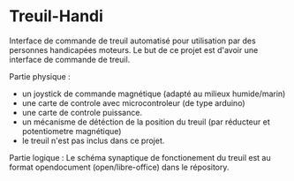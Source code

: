 Treuil-Handi
========

Interface de commande de treuil automatisé pour utilisation par des personnes handicapées moteurs.
Le but de ce projet est d'avoir une interface de commande de treuil.

Partie physique :
- un joystick de commande magnétique (adapté au milieux humide/marin)
- une carte de controle avec microcontroleur (de type arduino)
- une carte de controle puissance.
- un mécanisme de détéction de la position du treuil (par réducteur et potentiometre magnétique)
- le treuil n'est pas inclus dans ce projet.

Partie logique :
Le schéma synaptique de fonctionement du treuil est au format opendocument (open/libre-office) dans le répository.
